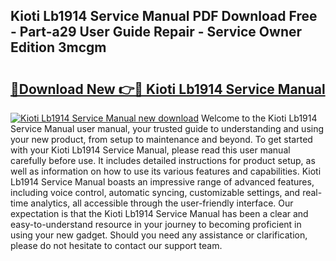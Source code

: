 ## Kioti Lb1914 Service Manual PDF Download Free - Part-a29 User Guide Repair - Service Owner Edition 3mcgm

# <h2><a href="http://bc11057.oget.top/?id=Kioti+Lb1914+Service+Manual">🔗Download New 👉🔴 Kioti Lb1914 Service Manual</a></h2>

[![Kioti Lb1914 Service Manual new download](https://i.imgur.com/5g1atiW.png)](http://bc11057.oget.top/?id=Kioti+Lb1914+Service+Manual)
Welcome to the Kioti Lb1914 Service Manual user manual, your trusted guide to understanding and using your new product, from setup to maintenance and beyond. To get started with your Kioti Lb1914 Service Manual, please read this user manual carefully before use. It includes detailed instructions for product setup, as well as information on how to use its various features and capabilities. Kioti Lb1914 Service Manual boasts an impressive range of advanced features, including voice control, automatic syncing, customizable settings, and real-time analytics, all accessible through the user-friendly interface. Our expectation is that the Kioti Lb1914 Service Manual has been a clear and easy-to-understand resource in your journey to becoming proficient in using your new gadget. Should you need any assistance or clarification, please do not hesitate to contact our support team.
